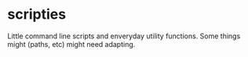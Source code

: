 # scripties
Little command line scripts and enveryday utility functions. 
Some things might (paths, etc) might need adapting. 
